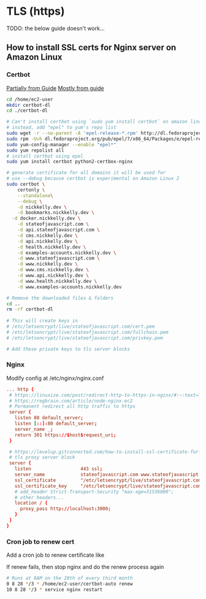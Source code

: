 # TLS (https)

TODO: the below guide doesn't work...

## How to install SSL certs for Nginx server on Amazon Linux

### Certbot

[Partially from Guide](https://levelup.gitconnected.com/how-to-install-ssl-certificate-for-nginx-server-in-amazon-linux-2986f51371fb)
[Mostly from guide](https://docs.aws.amazon.com/AWSEC2/latest/UserGuide/SSL-on-amazon-linux-2.html)

```bash
cd /home/ec2-user
mkdir certbot-dl
cd ./certbot-dl

# Can't install certbot using `sudo yum install certbot` on amazon linux 2
# instead, add "epel" to yum's repo list
sudo wget -r --no-parent -A 'epel-release-*.rpm' http://dl.fedoraproject.org/pub/epel/7/x86_64/Packages/e/
sudo rpm -Uvh dl.fedoraproject.org/pub/epel/7/x86_64/Packages/e/epel-release-*.rpm
sudo yum-config-manager --enable "epel*"
sudo yum repolist all
# install certbot using epel
sudo yum install certbot python2-certbox-nginx

# generate certificate for all domains it will be used for
# use --debug because certbot is experimental on Amazon Linux 2
sudo certbot \
	certonly \
	--standalone\
	--debug \
	-d nickkelly.dev \
	-d bookmarks.nickkelly.dev \
  -d docker.nickkelly.dev \
	-d stateofjavascript.com \
	-d api.stateofjavascript.com \
	-d cms.nickkelly.dev \
	-d api.nickkelly.dev \
	-d health.nickkelly.dev \
	-d examples-accounts.nickkelly.dev \
	-d www.stateofjavascript.com \
	-d www.nickkelly.dev \
	-d www.cms.nickkelly.dev \
	-d www.api.nickkelly.dev \
	-d www.health.nickkelly.dev \
	-d www.examples-accounts.nickkelly.dev

# Remove the downloaded files & folders
cd ..
rm -rf certbot-dl
   
# This will create keys in
# /etc/letsencrypt/live/stateofjavascript.com/cert.pem
# /etc/letsencrypt/live/stateofjavascript.com/fullchain.pem
# /etc/letsencrypt/live/stateofjavascript.com/privkey.pem

# Add these private keys to tls server blocks
```

### Nginx 

Modify config at /etc/nginx/nginx.conf

```nginx.conf
... http {
 # https://linuxize.com/post/redirect-http-to-https-in-nginx/#:~:text=The%20preferred%20method%20to%20redirect
 # https://regbrain.com/article/node-nginx-ec2
 # Permanent redirect all http traffic to https
 server {
   listen 80 default_server;
   listen [::]:80 default_server;
   server_name _;
   return 301 https://$host$request_uri;
 }

 # https://levelup.gitconnected.com/how-to-install-ssl-certificate-for-nginx-server-in-amazon-linux-2986f51371
 # tls proxy server block
 server {
   listen                  443 ssl;
   server_name             stateofjavascript.com www.stateofjavascript.com;
   ssl_certificate         "/etc/letsencrypt/live/stateofjavascript.com/fullchain.pem";
   ssl_certificate_key     "/etc/letsencrypt/live/stateofjavascript.com/privkey.pem";
   # add_header Strict-Transport-Security "max-age=31536000";
   # other headers...
   location / {
     proxy_pass http://localhost:3000;
   }
 }
}
```


### Cron job to renew cert

Add a cron job to renew certificate like

If renew fails, then stop nginx and do the renew process again

```sh
# Runs at 8AM on the 28th of every third month
0 8 28 */3 * /home/ec2-user/certbot-auto renew
10 8 28 */3 * service nginx restart
```
